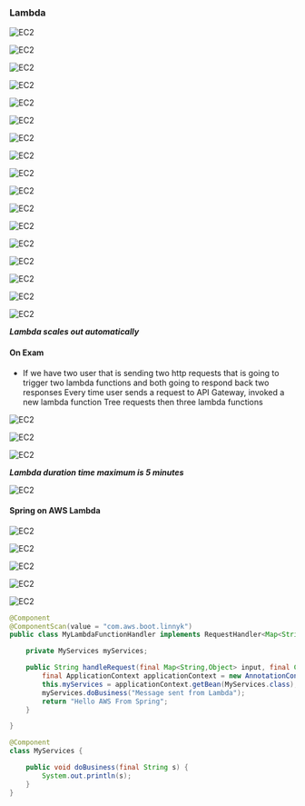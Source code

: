 ### Lambda

![EC2](../../images/EC2/EC2-42.png)

![EC2](../../images/EC2/what_is_lambda.png)

![EC2](../../images/EC2/EC2-43.png)

![EC2](../../images/EC2/EC2-44.png)

![EC2](../../images/EC2/EC2-45.png)

![EC2](../../images/EC2/EC2-46.png)

![EC2](../../images/EC2/EC2-47.png)

![EC2](../../images/EC2/EC2-48.png)

![EC2](../../images/EC2/EC2-49.png)

![EC2](../../images/EC2/EC2-50.png)

![EC2](../../images/EC2/EC2-51.png)

![EC2](../../images/EC2/EC2-52.png)

![EC2](../../images/EC2/EC2-53.png)

![EC2](../../images/EC2/EC2-54.png)

![EC2](../../images/EC2/EC2-55.png)

![EC2](../../images/EC2/EC2-56.png)

![EC2](../../images/EC2/EC2-57.png)

 
**_Lambda scales out automatically_**
 
#### On Exam 
- If we have two user that is sending two http requests that is going to 
 trigger two lambda functions and both going to respond back two responses
 Every time user sends a request to API Gateway, invoked a new lambda function
 Tree requests then three lambda functions
 
![EC2](../../images/EC2/languages.png)
 
![EC2](../../images/EC2/lambda_priced.png)
 
![EC2](../../images/EC2/EC2-45.png)
 

**_Lambda duration time maximum is 5 minutes_**

![EC2](../../images/EC2/lambda_exam_tips.png)

#### Spring on AWS Lambda

![EC2](../../images/EC2/EC2-61.png)

![EC2](../../images/EC2/EC2-62.png)

![EC2](../../images/EC2/EC2-63.png)

![EC2](../../images/EC2/EC2-64.png)

![EC2](../../images/EC2/EC2-65.png)


```java
@Component
@ComponentScan(value = "com.aws.boot.linnyk")
public class MyLambdaFunctionHandler implements RequestHandler<Map<String, Object>, String> {

	private MyServices myServices;

	public String handleRequest(final Map<String,Object> input, final Context context) {
		final ApplicationContext applicationContext = new AnnotationConfigApplicationContext(MyLambdaFunctionHandler.class);
		this.myServices = applicationContext.getBean(MyServices.class);
		myServices.doBusiness("Message sent from Lambda");
		return "Hello AWS From Spring";
	}

}

@Component
class MyServices {

	public void doBusiness(final String s) {
		System.out.println(s);
	}
}
```

